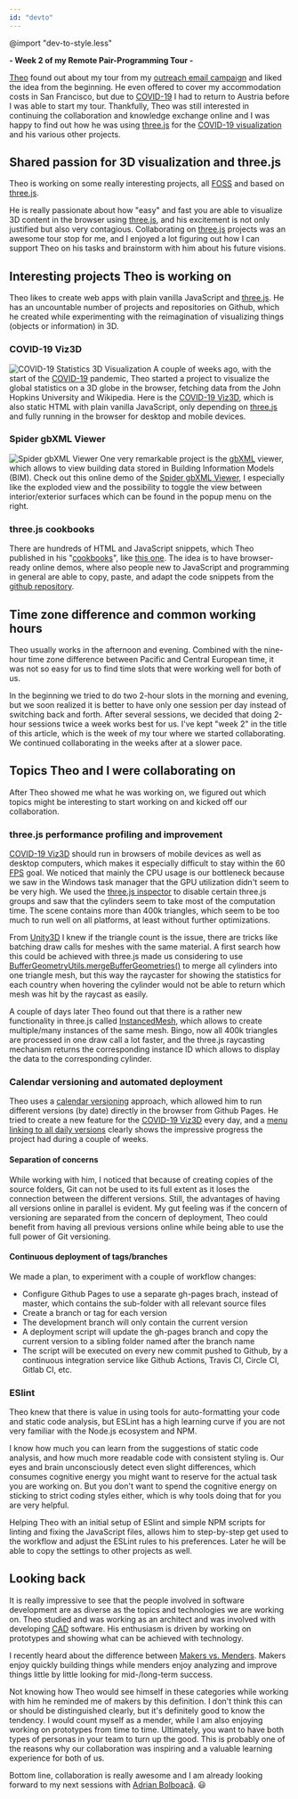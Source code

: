 ```yaml
---
id: "devto"
---
```

@import "dev-to-style.less"

**- Week 2 of my Remote Pair-Programming Tour -**

[Theo][theo-armour-twitter] found out about my tour from my [outreach email campaign][tour-article] and liked the idea from the beginning. He even offered to cover my accommodation costs in San Francisco, but due to [COVID-19][covid-19-wiki] I had to return to Austria before I was able to start my tour. Thankfully, Theo was still interested in continuing the collaboration and knowledge exchange online and I was happy to find out how he was using [three.js][threejs-web] for the [COVID-19 visualization](#covid19-viz3d) and his various other projects.


[covid-19-wiki]: https://en.wikipedia.org/wiki/Coronavirus_disease_2019
[theo-armour-twitter]: https://twitter.com/ta
[tour-article]: https://dev.to/harald3dcv/pair-programming-tour-invite-me-for-free-sessions-sf-bay-area-5eci

## Shared passion for 3D visualization and three.js
Theo is working on some really interesting projects, all [FOSS][foss-wiki] and based on [three.js][threejs-web].

He is really passionate about how "easy" and fast you are able to visualize 3D content in the browser using [three.js][threejs-web], and his excitement is not only justified but also very contagious. Collaborating on [three.js][threejs-web] projects was an awesome tour stop for me, and I enjoyed a lot figuring out how I can support Theo on his tasks and brainstorm with him about his future visions.

[foss-wiki]: https://en.wikipedia.org/wiki/Free_and_open-source_software
[threejs-web]: https://threejs.org/

## Interesting projects Theo is working on
Theo likes to create web apps with plain vanilla JavaScript and [three.js][threejs-web]. He has an uncountable number of projects and repositories on Github, which he created while experimenting with the reimagination of visualizing things (objects or information) in 3D.

### COVID-19 Viz3D
![COVID-19 Statistics 3D Visualization][spider-covid-19-viz-img]
A couple of weeks ago, with the start of the [COVID-19][covid-19-wiki] pandemic, Theo started a project to visualize the global statistics on a 3D globe in the browser, fetching data from the John Hopkins University and Wikipedia. Here is the [COVID-19 Viz3D][spider-covid-19-viz], which is also static HTML with plain vanilla JavaScript, only depending on [three.js][threejs-web] and fully running in the browser for desktop and mobile devices.

### Spider gbXML Viewer
![Spider gbXML Viewer][spider-gbxml-viewer-img]
One very remarkable project is the [gbXML][gbxml-web] viewer, which allows to view building data stored in Building Information Models (BIM). Check out this online demo of the [Spider gbXML Viewer][spider-gbxml-viewer], I especially like the exploded view and the possibility to toggle the view between interior/exterior surfaces which can be found in the popup menu on the right.

### three.js cookbooks
There are hundreds of HTML and JavaScript snippets, which Theo published in his "[cookbooks][cookbook-wiki]", like [this one][jaanga-threejs-cookbook]. The idea is to have browser-ready online demos, where also people new to JavaScript and programming in general are able to copy, paste, and adapt the code snippets from the [github repository][jaanga-threejs-cookbook].

[cookbook-wiki]: https://en.wikipedia.org/wiki/Cookbook#Usage_outside_the_world_of_food
[gbxml-web]: https://www.gbxml.org/About_GreenBuildingXML_gbXML
[spider-gbxml-viewer]: https://www.ladybug.tools/spider-gbxml-tools/spider-gbxml-viewer/
[spider-gbxml-viewer-img]: https://github.com/haraldreingruber/blog/raw/master/imgs/rpp-tour-week2-theo/gbxml-viewer_small.png
[spider-covid-19-viz]: https://www.ladybug.tools/spider-covid-19-viz-3d/
[spider-covid-19-viz-archive]: https://www.ladybug.tools/spider-covid-19-viz-3d/dev/covid-19-viz-3d-archive/
[spider-covid-19-viz-img]: https://github.com/haraldreingruber/blog/raw/master/imgs/rpp-tour-week2-theo/covid-19-viz_small.png
[jaanga-threejs-cookbook]: http://jaanga.github.io/index.html#cookbook-threejs/index.html

## Time zone difference and common working hours
Theo usually works in the afternoon and evening. Combined with the nine-hour time zone difference between Pacific and Central European time, it was not so easy for us to find time slots that were working well for both of us.

In the beginning we tried to do two 2-hour slots in the morning and evening, but we soon realized it is better to have only one session per day instead of switching back and forth. After several sessions, we decided that doing 2-hour sessions twice a week works best for us. I've kept "week 2" in the title of this article, which is the week of my tour where we started collaborating. We continued collaborating in the weeks after at a slower pace. 

## Topics Theo and I were collaborating on
After Theo showed me what he was working on, we figured out which topics might be interesting to start working on and kicked off our collaboration.

### three.js performance profiling and improvement
[COVID-19 Viz3D][spider-covid-19-viz] should run in browsers of mobile devices as well as desktop computers, which makes it especially difficult to stay within the 60 [FPS][fps-wiki] goal.
We noticed that mainly the CPU usage is our bottleneck because we saw in the Windows task manager that the GPU utilization didn't seem to be very high. We used the [three.js inspector][threejs-inspector-web] to disable certain three.js groups and saw that the cylinders seem to take most of the computation time. The scene contains more than 400k triangles, which seem to be too much to run well on all platforms, at least without further optimizations.

From [Unity3D][unity-web] I knew if the triangle count is the issue, there are tricks like batching draw calls for meshes with the same material. A first search how this could be achieved with three.js made us considering to use [BufferGeometryUtils.mergeBufferGeometries()][threejs-merge-buffers] to merge all cylinders into one triangle mesh, but this way the raycaster for showing the statistics for each country when hovering the cylinder would not be able to return which mesh was hit by the raycast as easily.

A couple of days later Theo found out that there is a rather new functionality in three.js called [InstancedMesh][threejs-instanced-mesh], which allows to create multiple/many instances of the same mesh. Bingo, now all 400k triangles are processed in one draw call a lot faster, and the three.js raycasting mechanism returns the corresponding instance ID which allows to display the data to the corresponding cylinder.

[fps-wiki]:https://en.wikipedia.org/wiki/Frame_rate
[threejs-inspector-web]: https://github.com/threejs/three-devtools
[threejs-merge-buffers]: https://threejs.org/docs/#examples/en/utils/BufferGeometryUtils.mergeBufferGeometries
[threejs-instanced-mesh]: https://threejs.org/docs/#api/en/objects/InstancedMesh
[unity-web]: https://unity.com

### Calendar versioning and automated deployment
Theo uses a [calendar versioning][calver-web] approach, which allowed him to run different versions (by date) directly in the browser from Github Pages. He tried to create a new feature for the [COVID-19 Viz3D][spider-covid-19-viz] every day, and a [menu linking to all daily versions][spider-covid-19-viz-archive] clearly shows the impressive progress the project had during a couple of weeks.

#### Separation of concerns
While working with him, I noticed that because of creating copies of the source folders, Git can not be used to its full extent as it loses the connection between the different versions. Still, the advantages of having all versions online in parallel is evident. My gut feeling was if the concern of versioning are separated from the concern of deployment, Theo could benefit from having all previous versions online while being able to use the full power of Git versioning.

#### Continuous deployment of tags/branches
We made a plan, to experiment with a couple of workflow changes:
- Configure Github Pages to use a separate gh-pages brach, instead of master, which contains the sub-folder with all relevant source files
- Create a branch or tag for each version
- The development branch will only contain the current version
- A deployment script will update the gh-pages branch and copy the current version to a sibling folder named after the branch name
- The script will be executed on every new commit pushed to Github, by a continuous integration service like Github Actions, Travis CI, Circle CI, Gitlab CI, etc.

[calver-web]: https://calver.org/

### ESlint
Theo knew that there is value in using tools for auto-formatting your code and static code analysis, but ESLint has a high learning curve if you are not very familiar with the Node.js ecosystem and NPM.

I know how much you can learn from the suggestions of static code analysis, and how much more readable code with consistent styling is. Our eyes and brain unconsciously detect even slight differences, which consumes cognitive energy you might want to reserve for the actual task you are working on. But you don't want to spend the cognitive energy on sticking to strict coding styles either, which is why tools doing that for you are very helpful.

Helping Theo with an initial setup of ESlint and simple NPM scripts for linting and fixing the JavaScript files, allows him to step-by-step get used to the workflow and adjust the ESLint rules to his preferences. Later he will be able to copy the settings to other projects as well.

[eslint-web]: https://eslint.org/

## Looking back
It is really impressive to see that the people involved in software development are as diverse as the topics and technologies we are working on. Theo studied and was working as an architect and was involved with developing [CAD][cad-wiki] software. His enthusiasm is driven by working on prototypes and showing what can be achieved with technology.

I recently heard about the difference between [Makers vs. Menders][makers-vs-menders-web]. Makers enjoy quickly building things while menders enjoy analyzing and improve things little by little looking for mid-/long-term success.

Not knowing how Theo would see himself in these categories while working with him he reminded me of makers by this definition. I don't think this can or should be distinguished clearly, but it's definitely good to know the tendency. I would count myself as a mender, while I am also enjoying working on prototypes from time to time. Ultimately, you want to have both types of personas in your team to turn up the good. This is probably one of the reasons why our collaboration was inspiring and a valuable learning experience for both of us.

Bottom line, collaboration is really awesome and I am already looking forward to my next sessions with [Adrian Bolboacă][adrian]. :smiley:

[adrian]: https://twitter.com/adibolb
[cad-wiki]: https://en.wikipedia.org/wiki/Computer-aided_design
[makers-vs-menders-web]: https://corgibytes.com/blog/2015/08/14/makers-vs-menders/